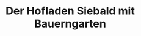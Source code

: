 ---
title: "Der Hofladen Siebald mit Bauerngarten"
url: /hopfelde/der-hofladen-siebald-mit-bauerngarten/
shop: Hofladen
---